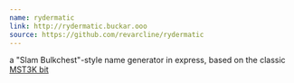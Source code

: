 ```yaml
---
name: rydermatic
link: http://rydermatic.buckar.ooo
source: https://github.com/revarcline/rydermatic
---
```

a "Slam Bulkchest"-style name generator in express, based on the classic [MST3K bit](https://www.youtube.com/watch?v=RFHlJ2voJHY)
